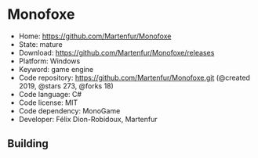 # Monofoxe

- Home: https://github.com/Martenfur/Monofoxe
- State: mature
- Download: https://github.com/Martenfur/Monofoxe/releases
- Platform: Windows
- Keyword: game engine
- Code repository: https://github.com/Martenfur/Monofoxe.git (@created 2019, @stars 273, @forks 18)
- Code language: C#
- Code license: MIT
- Code dependency: MonoGame
- Developer: Félix Dion-Robidoux, Martenfur

## Building
